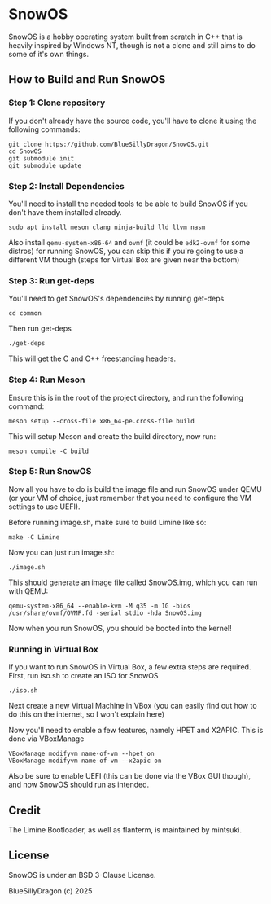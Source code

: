 # SnowOS

SnowOS is a hobby operating system built from scratch in C++ that is heavily inspired by Windows NT, though is not a clone and still aims to do some of it's own things.

## How to Build and Run SnowOS

### Step 1: Clone repository

If you don't already have the source code, you'll have to clone it using the following commands:
```
git clone https://github.com/BlueSillyDragon/SnowOS.git
cd SnowOS
git submodule init
git submodule update
```

### Step 2: Install Dependencies

You'll need to install the needed tools to be able to build SnowOS if you don't have them installed already.
```
sudo apt install meson clang ninja-build lld llvm nasm
```
Also install `qemu-system-x86-64` and `ovmf` (it could be `edk2-ovmf` for some distros) for running SnowOS, you can skip this if you're going to use a different VM though (steps for Virtual Box are given near the bottom)

### Step 3: Run get-deps

You'll need to get SnowOS's dependencies by running get-deps
```
cd common
```
Then run get-deps
```
./get-deps
```
This will get the C and C++ freestanding headers.

### Step 4: Run Meson
Ensure this is in the root of the project directory, and run the following command:

```
meson setup --cross-file x86_64-pe.cross-file build
```
This will setup Meson and create the build directory, now run:
```
meson compile -C build
```

### Step 5: Run SnowOS

Now all you have to do is build the image file and run SnowOS under QEMU (or your VM of choice, just remember that you need to configure the VM settings to use UEFI).

Before running image.sh, make sure to build Limine like so:
```
make -C Limine
```

Now you can just run image.sh:
```
./image.sh
```
This should generate an image file called SnowOS.img, which you can run with QEMU: 
```
qemu-system-x86_64 --enable-kvm -M q35 -m 1G -bios /usr/share/ovmf/OVMF.fd -serial stdio -hda SnowOS.img
```
Now when you run SnowOS, you should be booted into the kernel!

### Running in Virtual Box

If you want to run SnowOS in Virtual Box, a few extra steps are required. First, run iso.sh to create an ISO for SnowOS
```
./iso.sh
```
Next create a new Virtual Machine in VBox (you can easily find out how to do this on the internet, so I won't explain here)

Now you'll need to enable a few features, namely HPET and X2APIC. This is done via VBoxManage
```
VBoxManage modifyvm name-of-vm --hpet on
VBoxManage modifyvm name-of-vm --x2apic on
```
Also be sure to enable UEFI (this can be done via the VBox GUI though), and now SnowOS should run as intended.

## Credit
The Limine Bootloader, as well as flanterm, is maintained by mintsuki.

## License
SnowOS is under an BSD 3-Clause License.

BlueSillyDragon (c) 2025
